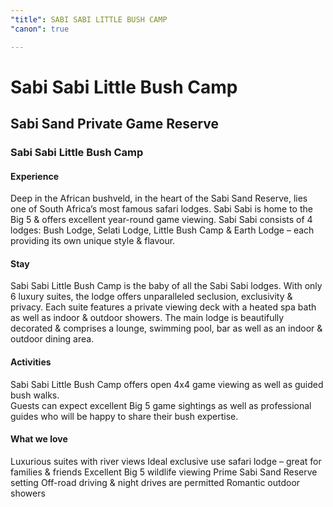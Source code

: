 ```yaml
---
"title": SABI SABI LITTLE BUSH CAMP
"canon": true

---
```


# Sabi Sabi Little Bush Camp
## Sabi Sand Private Game Reserve
### Sabi Sabi Little Bush Camp

#### Experience
Deep in the African bushveld, in the heart of the Sabi Sand Reserve, lies one of South Africa’s most famous safari lodges.  Sabi Sabi is home to the Big 5 &amp; offers excellent year-round game viewing.
Sabi Sabi consists of 4 lodges:  Bush Lodge, Selati Lodge, Little Bush Camp &amp; Earth Lodge – each providing its own unique style &amp; flavour.

#### Stay
Sabi Sabi Little Bush Camp is the baby of all the Sabi Sabi lodges.  With only 6 luxury suites, the lodge offers unparalleled seclusion, exclusivity &amp; privacy.  Each suite features a private viewing deck with a heated spa bath as well as indoor &amp; outdoor showers.
The main lodge is beautifully decorated &amp; comprises a lounge, swimming pool, bar as well as an indoor &amp; outdoor dining area.

#### Activities
Sabi Sabi Little Bush Camp offers open 4x4 game viewing as well as guided bush walks.  
Guests can expect excellent Big 5 game sightings as well as professional guides who will be happy to share their bush expertise.


#### What we love
Luxurious suites with river views
Ideal exclusive use safari lodge – great for families &amp; friends
Excellent Big 5 wildlife viewing
Prime Sabi Sand Reserve setting
Off-road driving &amp; night drives are permitted
Romantic outdoor showers
